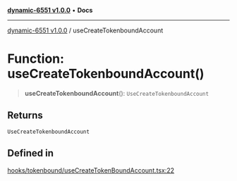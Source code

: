 [**dynamic-6551 v1.0.0**](../README.md) • **Docs**

***

[dynamic-6551 v1.0.0](../globals.md) / useCreateTokenboundAccount

# Function: useCreateTokenboundAccount()

> **useCreateTokenboundAccount**(): `UseCreateTokenboundAccount`

## Returns

`UseCreateTokenboundAccount`

## Defined in

[hooks/tokenbound/useCreateTokenBoundAccount.tsx:22](https://github.com/toinfinfty/dynamic-6551/blob/83cd84a6cc05b02ea171e77c40326808316432e3/src/hooks/tokenbound/useCreateTokenBoundAccount.tsx#L22)
